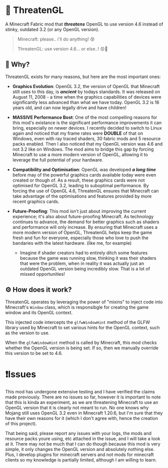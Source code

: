 # 🤬 ThreatenGL
A Minecraft Fabric mod that ***threatens*** OpenGL to use version 4.6 instead of stinky, outdated 3.2 (or any OpenGL version).

> Minecraft: please.. i'll do anything! 😰
>
> ThreatenGL: use version 4.6... or else..! 😡🔪

## 🤨 Why?
ThreatenGL exists for many reasons, but here are the most important ones:
- **Graphics Evolution**: OpenGL 3.2, the version of OpenGL that Minecraft still uses to this day, is ***ancient*** by todays standards. It was released on August 11, 2008 - a time when the graphics capabilities of devices were significantly less advanced than what we have today. OpenGL 3.2 is 16 years old, and can now legally drive and have children!

- **MASSIVE Performance Bost**: One of the most compelling reasons for this mod's existance is the significant performance improvements it can bring, especially on newer devices. I recently decided to switch to Linux again and noticed that my frame rates were **DOUBLE** of that on Windows, even with ray traced shaders, 30 fabric mods and 5 resource packs enabled. Then I also noticed that my OpenGL version was 4.6 and not 3.2 like on Windows. The mod aims to bridge this gap by forcing Minecraft to use a more modern version of OpenGL, allowing it to leverage the full potential of your hardware.

- **Compatibility and Optimisation**: OpenGL was developed ***a long time*** before may of the powerful graphics cards available today were even created or though of. As a result, these graphics cards were not optimised for OpenGL 3.2, leading to suboptimal performance. By forcing the use of OpenGL 4.6, ThreatenGL ensures that Minecraft can take advantage of the optimisations and features provided by more recent graphics cards.

- **Future-Proofing**: This mod isn't just about improving the current experience; it's also about future-proofing Minecraft. As technology continues to advance, the demand for better graphics such as shaders and performance will only increase. By ensuring that Minecraft uses a more modern version of OpenGL, ThreatenGL helps keep the game fresh and fun for everyone, especially those who love to push the bandaries with the latest hardware. (like me, for example)
    - Imagine if shader creators had to entirely ditch some features because the game was running slow, thinking it was their shaders that were the problem, when in reality it was actually just an outdated OpenGL version being incredibly slow. That is a lot of missed opportunities!

## ⚙️ How does it work?
ThreatenGL operates by leveraging the power of "mixins" to inject code into Minecraft's `Window` class, which is responsibgle for creating the game window and its OpenGL context.

This injected code intercepts the `glfwWindowHint` method of the GLFW library used by Minecraft to set various hints for the OpenGL context, such as the version to use.

When the `glfwWindowHint` method is called by Minecraft, this mod checks whether the OpenGL version is being set. If so, then we manually override this version to be set to 4.6.

# ❗Issues
This mod has undergone extensive testing and I have verified the claims made previously. There are no issues so far, however it is important to note that this is kinda an experiment, as we are threatening Minecraft to use an OpenGL version that it is clearly not meant to run. No one knows why Mojang still uses OpenGL 3.2 even in Minecraft 1.20.6, but I'm sure that they have their own reasons for it (which I don't agree with, hence the creation of this project).

That being said, please report any issues with your logs, the mods and resource packs youre using, etc attached in the issue, and I will take a look at it. There may not be much that I can do though because this mod is very simple, it only changes the OpenGL version and absolutely nothing else. Plus, I develop plugins for minecraft servers and not mods for minecraft clients so my knowledge is partially limited, although I am willing to learn.